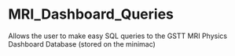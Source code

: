 # MRI_Dashboard_Queries
Allows the user to make easy SQL queries to the GSTT MRI Physics Dashboard Database (stored on the minimac)
